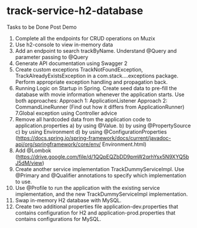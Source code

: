 # track-service-h2-database
Tasks to be Done Post Demo 
1. Complete all the endpoints for CRUD operations on Muzix 
2. Use h2-console to view in-memory data 
3. Add an endpoint to search trackByName. Understand @Query and parameter passing to @Query 
4. Generate API documentation using Swagger 2 
5. Create custom exceptions TrackNotFoundException, TrackAlreadyExistsException in a com.stack....exceptions package. Perform appropriate exception handling and propagation back. 
6. Running Logic on Startup in Spring. Create seed data to pre-fill the database with movie information whenever the application starts. Use both approaches: 
Approach 1: ApplicationListener<ContextRefreshedEvent> Approach 2: CommandLineRunner (Find out how it differs from ApplicationRunner) 
7.Global exception using Controller advice 
8. Remove all hardcoded data from the application code to application.properties 
a) by using @Value. b) by using @PropertySource c) by using Environment d) by using @ConfigurationProperties (https://docs.spring.io/spring-framework/docs/current/javadoc-api/org/springframework/core/env/ Environment.html) 
9. Add @Lombok (https://drive.google.com/file/d/1QQpEQZbDD9pmW2qrhYsx5N9XYQ5bJ5dM/view) 
10. Create another service implementation TrackDummyServiceImpl. Use @Primary and @Qualifier annotations to specify which implementation to use. 
11. Use @Profile to run the application with the existing service implementation, and the new TrackDummyServiceImpl implementation. 
12. Swap in-memory H2 database with MySQL. 
13. Create two additional properties file application-dev.properties that contains configuration for H2 and application-prod.properties that contains configurations for MySQL. 

